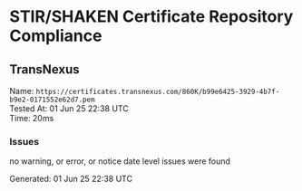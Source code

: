 # STIR/SHAKEN Certificate Repository Compliance

## TransNexus

Name: `https://certificates.transnexus.com/860K/b99e6425-3929-4b7f-b9e2-0171552e62d7.pem`\
Tested At: 01 Jun 25 22:38 UTC\
Time: 20ms

### Issues

no warning, or error, or notice date level issues were found

Generated: 01 Jun 25 22:38 UTC
